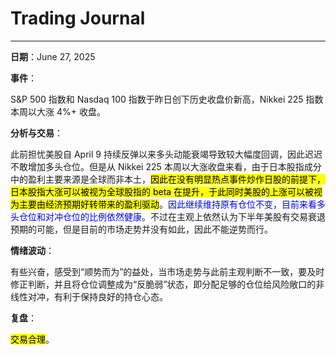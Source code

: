 # Trading Journal

---

**日期**：June 27, 2025

**事件**：

S&P 500 指数和 Nasdaq 100 指数于昨日创下历史收盘价新高，Nikkei 225 指数本周以大涨 4%+ 收盘。

**分析与交易**：

此前担忧美股自 April 9 持续反弹以来多头动能衰竭导致较大幅度回调，因此迟迟不敢增加多头仓位。但是从 Nikkei 225 本周以大涨收盘来看，由于日本股指成分中的盈利主要来源是全球而非本土，<mark>因此在没有明显热点事件炒作日股的前提下，日本股指大涨可以被视为全球股指的 beta 在提升，于此同时美股的上涨可以被视为主要由经济预期好转带来的盈利驱动</mark>。<span style="color: blue;">因此继续维持原有仓位不变，目前来看多头仓位和对冲仓位的比例依然健康</span>。不过在主观上依然认为下半年美股有交易衰退预期的可能，但是目前的市场走势并没有如此，因此不能逆势而行。

**情绪波动**：

有些兴奋，感受到“顺势而为”的益处，当市场走势与此前主观判断不一致，要及时修正判断，并且将仓位调整成为“反脆弱”状态，即分配足够的仓位给风险敞口的非线性对冲，有利于保持良好的持仓心态。

**复盘**：

<mark>交易合理</mark>。
